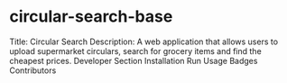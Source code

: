 # circular-search-base
Title: Circular Search
Description: A web application that allows users to upload supermarket circulars, search for grocery items and find the cheapest prices.
Developer Section
Installation
Run
Usage
Badges
Contributors